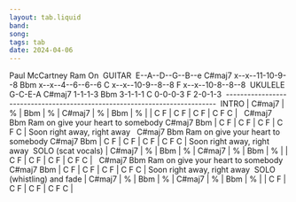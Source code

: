 ```yaml
---
layout: tab.liquid
band:
song:
tags: tab
date: 2024-04-06
---
```

Paul McCartney Ram On  GUITAR         E--A--D--G--B--e C#maj7  x--x--11-10-9--8 Bbm     x--x--4--6--6--6 C       x--x--10-9--8--8 F       x--x--10-8--8--8  UKULELE         G-C-E-A C#maj7  1-1-1-3 Bbm     3-1-1-1 C       0-0-0-3 F       2-0-1-3  ---------------------------------------------------------------------------  INTRO | C#maj7 | % | Bbm | % | C#maj7 | % | Bbm | % | | C F | C F | C F | C F C  |      C#maj7       Bbm Ram on give your heart to somebody C#maj7      Bbm         | C F | C F | C F | C F C  | Soon right away, right away      C#maj7       Bbm Ram on give your heart to somebody C#maj7      Bbm         | C F | C F | C F | C F C  | Soon right away, right away  SOLO (scat vocals) | C#maj7 | % | Bbm | % | C#maj7 | % | Bbm | % | | C F | C F | C F | C F C  |      C#maj7       Bbm Ram on give your heart to somebody C#maj7      Bbm         | C F | C F | C F | C F C  | Soon right away, right away  SOLO (whistling) and fade | C#maj7 | % | Bbm | % | C#maj7 | % | Bbm | % | | C F | C F | C F | C F C  |


